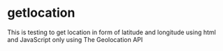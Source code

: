 # getlocation
This is testing to get location in form of latitude and longitude using html and JavaScript only using The Geolocation API 
